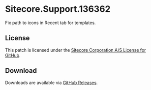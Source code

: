 # Sitecore.Support.136362
Fix path to icons in Recent tab for templates.

## License  
This patch is licensed under the [Sitecore Corporation A/S License for GitHub](https://github.com/sitecoresupport/Sitecore.Support.136362/blob/master/LICENSE).  

## Download  
Downloads are available via [GitHub Releases](https://github.com/sitecoresupport/Sitecore.Support.136362/releases).  

